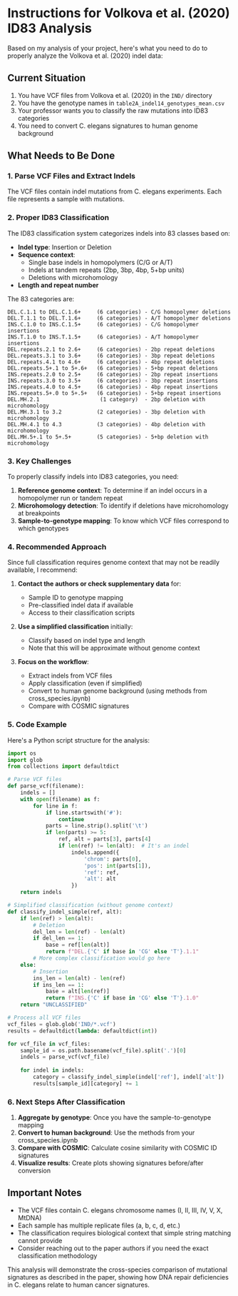 # Instructions for Volkova et al. (2020) ID83 Analysis

Based on my analysis of your project, here's what you need to do to properly analyze the Volkova et al. (2020) indel data:

## Current Situation

1. You have VCF files from Volkova et al. (2020) in the `IND/` directory
2. You have the genotype names in `table2A_indel14_genotypes_mean.csv`
3. Your professor wants you to classify the raw mutations into ID83 categories
4. You need to convert C. elegans signatures to human genome background

## What Needs to Be Done

### 1. **Parse VCF Files and Extract Indels**
The VCF files contain indel mutations from C. elegans experiments. Each file represents a sample with mutations.

### 2. **Proper ID83 Classification**
The ID83 classification system categorizes indels into 83 classes based on:
- **Indel type**: Insertion or Deletion
- **Sequence context**: 
  - Single base indels in homopolymers (C/G or A/T)
  - Indels at tandem repeats (2bp, 3bp, 4bp, 5+bp units)
  - Deletions with microhomology
- **Length and repeat number**

The 83 categories are:
```
DEL.C.1.1 to DEL.C.1.6+     (6 categories) - C/G homopolymer deletions
DEL.T.1.1 to DEL.T.1.6+     (6 categories) - A/T homopolymer deletions
INS.C.1.0 to INS.C.1.5+     (6 categories) - C/G homopolymer insertions
INS.T.1.0 to INS.T.1.5+     (6 categories) - A/T homopolymer insertions
DEL.repeats.2.1 to 2.6+     (6 categories) - 2bp repeat deletions
DEL.repeats.3.1 to 3.6+     (6 categories) - 3bp repeat deletions
DEL.repeats.4.1 to 4.6+     (6 categories) - 4bp repeat deletions
DEL.repeats.5+.1 to 5+.6+   (6 categories) - 5+bp repeat deletions
INS.repeats.2.0 to 2.5+     (6 categories) - 2bp repeat insertions
INS.repeats.3.0 to 3.5+     (6 categories) - 3bp repeat insertions
INS.repeats.4.0 to 4.5+     (6 categories) - 4bp repeat insertions
INS.repeats.5+.0 to 5+.5+   (6 categories) - 5+bp repeat insertions
DEL.MH.2.1                   (1 category)  - 2bp deletion with microhomology
DEL.MH.3.1 to 3.2           (2 categories) - 3bp deletion with microhomology
DEL.MH.4.1 to 4.3           (3 categories) - 4bp deletion with microhomology
DEL.MH.5+.1 to 5+.5+        (5 categories) - 5+bp deletion with microhomology
```

### 3. **Key Challenges**

To properly classify indels into ID83 categories, you need:

1. **Reference genome context**: To determine if an indel occurs in a homopolymer run or tandem repeat
2. **Microhomology detection**: To identify if deletions have microhomology at breakpoints
3. **Sample-to-genotype mapping**: To know which VCF files correspond to which genotypes

### 4. **Recommended Approach**

Since full classification requires genome context that may not be readily available, I recommend:

1. **Contact the authors or check supplementary data** for:
   - Sample ID to genotype mapping
   - Pre-classified indel data if available
   - Access to their classification scripts

2. **Use a simplified classification** initially:
   - Classify based on indel type and length
   - Note that this will be approximate without genome context

3. **Focus on the workflow**:
   - Extract indels from VCF files
   - Apply classification (even if simplified)
   - Convert to human genome background (using methods from cross_species.ipynb)
   - Compare with COSMIC signatures

### 5. **Code Example**

Here's a Python script structure for the analysis:

```python
import os
import glob
from collections import defaultdict

# Parse VCF files
def parse_vcf(filename):
    indels = []
    with open(filename) as f:
        for line in f:
            if line.startswith('#'):
                continue
            parts = line.strip().split('\t')
            if len(parts) >= 5:
                ref, alt = parts[3], parts[4]
                if len(ref) != len(alt):  # It's an indel
                    indels.append({
                        'chrom': parts[0],
                        'pos': int(parts[1]),
                        'ref': ref,
                        'alt': alt
                    })
    return indels

# Simplified classification (without genome context)
def classify_indel_simple(ref, alt):
    if len(ref) > len(alt):
        # Deletion
        del_len = len(ref) - len(alt)
        if del_len == 1:
            base = ref[len(alt)]
            return f"DEL.{'C' if base in 'CG' else 'T'}.1.1"
        # More complex classification would go here
    else:
        # Insertion
        ins_len = len(alt) - len(ref)
        if ins_len == 1:
            base = alt[len(ref)]
            return f"INS.{'C' if base in 'CG' else 'T'}.1.0"
    return "UNCLASSIFIED"

# Process all VCF files
vcf_files = glob.glob('IND/*.vcf')
results = defaultdict(lambda: defaultdict(int))

for vcf_file in vcf_files:
    sample_id = os.path.basename(vcf_file).split('.')[0]
    indels = parse_vcf(vcf_file)
    
    for indel in indels:
        category = classify_indel_simple(indel['ref'], indel['alt'])
        results[sample_id][category] += 1
```

### 6. **Next Steps After Classification**

1. **Aggregate by genotype**: Once you have the sample-to-genotype mapping
2. **Convert to human background**: Use the methods from your cross_species.ipynb
3. **Compare with COSMIC**: Calculate cosine similarity with COSMIC ID signatures
4. **Visualize results**: Create plots showing signatures before/after conversion

## Important Notes

- The VCF files contain C. elegans chromosome names (I, II, III, IV, V, X, MtDNA)
- Each sample has multiple replicate files (a, b, c, d, etc.)
- The classification requires biological context that simple string matching cannot provide
- Consider reaching out to the paper authors if you need the exact classification methodology

This analysis will demonstrate the cross-species comparison of mutational signatures as described in the paper, showing how DNA repair deficiencies in C. elegans relate to human cancer signatures.
